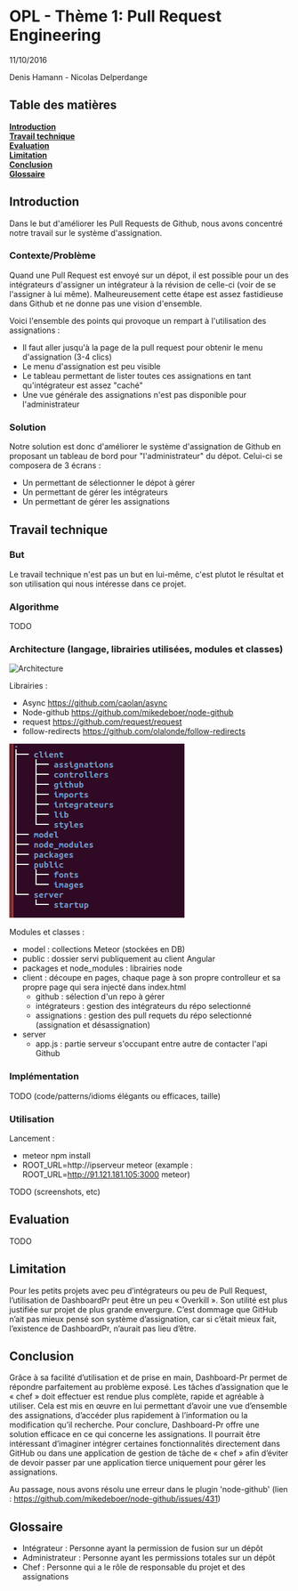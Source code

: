 # OPL - Thème 1: Pull Request Engineering
11/10/2016

Denis Hamann - Nicolas Delperdange

## Table des matières
**[Introduction](#introduction)**  
**[Travail technique](#travail-technique)**  
**[Evaluation](#evaluation)**  
**[Limitation](#limitation)**  
**[Conclusion](#conclusion)**  
**[Glossaire](#glossaire)**

## Introduction
Dans le but d'améliorer les Pull Requests de Github, nous avons concentré notre travail sur le système d'assignation.


### Contexte/Problème
Quand une Pull Request est envoyé sur un dépot, il est possible pour un des intégrateurs d'assigner un intégrateur à la révision de celle-ci (voir de se l'assigner à lui même).
Malheureusement cette étape est assez fastidieuse dans Github et ne donne pas une vision d'ensemble.


Voici l'ensemble des points qui provoque un rempart à l'utilisation des assignations :
- Il faut aller jusqu'à la page de la pull request pour obtenir le menu d'assignation (3-4 clics)
- Le menu d'assignation est peu visible
- Le tableau permettant de lister toutes ces assignations en tant qu'intégrateur est assez "caché"
- Une vue générale des assignations n'est pas disponible pour l'administrateur


### Solution
Notre solution est donc d'améliorer le système d'assignation de Github en proposant un tableau de bord pour "l'administrateur" du dépot.
Celui-ci se composera de 3 écrans :
- Un permettant de sélectionner le dépot à gérer
- Un permettant de gérer les intégrateurs
- Un permettant de gérer les assignations



## Travail technique
### But
Le travail technique n'est pas un but en lui-même, c'est plutot le résultat et son utilisation qui nous intéresse dans ce projet.
### Algorithme
TODO
### Architecture (langage, librairies utilisées, modules et classes)

![Architecture](https://raw.githubusercontent.com/Oupsla/Dashboard-Pr/master/public/images/System.png)

Librairies :
- Async https://github.com/caolan/async
- Node-github https://github.com/mikedeboer/node-github
- request https://github.com/request/request
- follow-redirects https://github.com/olalonde/follow-redirects

![Découpage](https://raw.githubusercontent.com/Oupsla/Dashboard-Pr/master/public/images/FileSystem.png)

Modules et classes :
- model : collections Meteor (stockées en DB)
- public : dossier servi publiquement au client Angular
- packages et node_modules : librairies node
- client : découpe en pages, chaque page à son propre controlleur et sa propre page qui sera injecté dans index.html
    - github : sélection d'un repo à gérer
    - intégrateurs : gestion des intégrateurs du répo selectionné
    - assignations : gestion des pull requets du répo selectionné (assignation et désassignation)
- server
    - app.js : partie serveur s'occupant entre autre de contacter l'api Github

### Implémentation
TODO  (code/patterns/idioms élégants ou efficaces, taille)
### Utilisation
Lancement :
- meteor npm install
- ROOT_URL=http://ipserveur meteor (example : ROOT_URL=http://91.121.181.105:3000 meteor)

TODO (screenshots, etc)

## Evaluation
TODO

## Limitation

Pour les petits projets avec peu d’intégrateurs ou peu de Pull Request, l’utilisation de DashboardPr peut être un peu « Overkill ». Son utilité est plus justifiée sur projet de plus grande envergure.
C’est dommage que GitHub n’ait pas mieux pensé son système d’assignation, car si c’était mieux fait, l’existence de DashboardPr, n’aurait pas lieu d’être.


## Conclusion

Grâce à sa facilité d’utilisation et de prise en main, Dashboard-Pr permet de répondre parfaitement au problème exposé. Les tâches d’assignation que le « chef » doit effectuer est rendue plus complète, rapide et agréable à utiliser. Cela est mis en œuvre en lui permettant d’avoir une vue d’ensemble des assignations, d’accéder plus rapidement à l’information ou la modification qu’il recherche. Pour conclure, Dashboard-Pr offre une solution efficace en ce qui concerne les assignations. Il pourrait être intéressant d’imaginer intégrer certaines fonctionnalités directement dans GitHub ou dans une application de gestion de tâche de « chef » afin d’éviter de devoir passer par une application tierce uniquement pour gérer les assignations.


Au passage, nous avons résolu une erreur dans le plugin 'node-github' (lien : https://github.com/mikedeboer/node-github/issues/431)

## Glossaire
- Intégrateur : Personne ayant la permission de fusion sur un dépôt
- Administrateur : Personne ayant les permissions totales sur un dépôt
- Chef : Personne qui a le rôle de responsable du projet et des assignations
